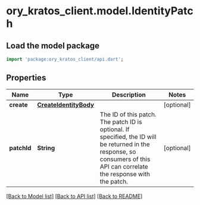 # ory_kratos_client.model.IdentityPatch

## Load the model package
```dart
import 'package:ory_kratos_client/api.dart';
```

## Properties
Name | Type | Description | Notes
------------ | ------------- | ------------- | -------------
**create** | [**CreateIdentityBody**](CreateIdentityBody.md) |  | [optional] 
**patchId** | **String** | The ID of this patch.  The patch ID is optional. If specified, the ID will be returned in the response, so consumers of this API can correlate the response with the patch. | [optional] 

[[Back to Model list]](../README.md#documentation-for-models) [[Back to API list]](../README.md#documentation-for-api-endpoints) [[Back to README]](../README.md)


